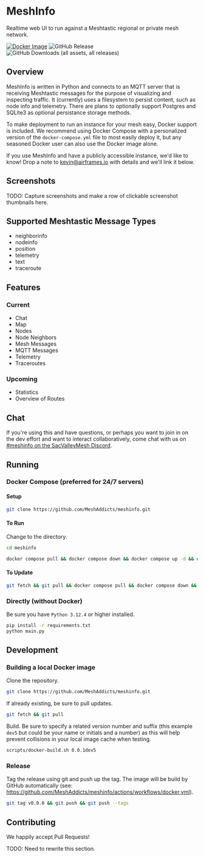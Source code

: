 # MeshInfo

Realtime web UI to run against a Meshtastic regional or private mesh network.

[![Docker Image](https://github.com/MeshAddicts/meshinfo/actions/workflows/docker.yml/badge.svg)](https://github.com/MeshAddicts/meshinfo/actions/workflows/docker.yml) ![GitHub Release](https://img.shields.io/github/v/release/meshaddicts/meshinfo) ![GitHub Downloads (all assets, all releases)](https://img.shields.io/github/downloads/meshaddicts/meshinfo/total)

## Overview

MeshInfo is written in Python and connects to an MQTT server that is receiving Meshtastic messages for the purpose of visualizing and inspecting traffic. It (currently) uses a filesystem to persist content, such as node info and telemetry. There are plans to optionally support Postgres and SQLite3 as optional persistance storage methods.

To make deployment to run an instance for your mesh easy, Docker support is included. We recommend using Docker Compose with a personalized version of the `docker-compose.yml` file to most easily deploy it, but any seasoned Docker user can also use the Docker image alone.

If you use MeshInfo and have a publicly accessible instance, we'd like to know! Drop a note to kevin@airframes.io with details and we'll link it below.

## Screenshots

TODO: Capture screenshots and make a row of clickable screenshot thumbnails here.

## Supported Meshtastic Message Types

- neighborinfo
- nodeinfo
- position
- telemetry
- text
- traceroute

## Features

### Current

- Chat
- Map
- Nodes
- Node Neighbors
- Mesh Messages
- MQTT Messages
- Telemetry
- Traceroutes

### Upcoming

- Statistics
- Overview of Routes

## Chat

If you're using this and have questions, or perhaps you want to join in on the dev effort and want to interact collaboratively, come chat with us on [#meshinfo on the SacValleyMesh Discord](https://discord.gg/sVHDNAAB).

## Running

### Docker Compose (preferred for 24/7 servers)

#### Setup

```sh
git clone https://github.com/MeshAddicts/meshinfo.git
```

#### To Run

Change to the directory.

```sh
cd meshinfo
```

```sh
docker compose pull && docker compose down && docker compose up -d && docker compose ps && docker compose logs -f meshinfo
```

#### To Update

```sh
git fetch && git pull && docker compose pull && docker compose down && docker compose up -d && docker compose ps && docker compose logs -f meshinfo
```

### Directly (without Docker)

Be sure you have `Python 3.12.4` or higher installed.

```sh
pip install -r requirements.txt
python main.py
```

## Development

### Building a local Docker image

Clone the repository.

```sh
git clone https://github.com/MeshAddicts/meshinfo.git
```

If already existing, be sure to pull updates.

```sh
git fetch && git pull
```

Build. Be sure to specify a related version number and suffix (this example `dev5` but could be your name or initials and a number) as this will help prevent collisions in your local image cache when testing.

```sh
scripts/docker-build.sh 0.0.1dev5
```

### Release

Tag the release using git and push up the tag. The image will be build by GitHub automatically (see: https://github.com/MeshAddicts/meshinfo/actions/workflows/docker.yml).

```sh
git tag v0.0.0 && git push && git push --tags
```

## Contributing

We happily accept Pull Requests!

TODO: Need to rewrite this section.
